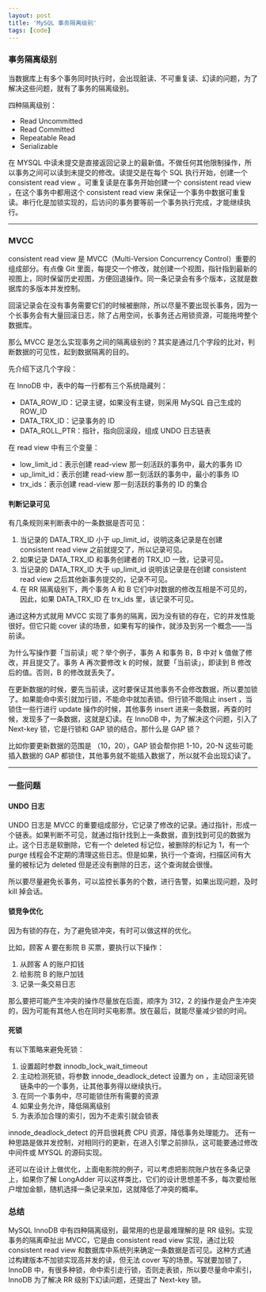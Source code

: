 ```yaml
---
layout: post
title: 'MySQL 事务隔离级别'
tags: [code]
---
```


###  事务隔离级别

当数据库上有多个事务同时执行时，会出现脏读、不可重复读、幻读的问题，为了解决这些问题，就有了事务的隔离级别。

四种隔离级别：

- Read Uncommitted 
- Read Committed 
- Repeatable Read
- Serializable

在 MYSQL 中读未提交是直接返回记录上的最新值。不做任何其他限制操作，所以事务之间可以读到未提交的修改。读提交是在每个 SQL 执行开始，创建一个 consistent read view 。可重复读是在事务开始创建一个 consistent read view ，在这个事务中都用这个 consistent read view 来保证一个事务中数据可重复读。串行化是加锁实现的，后访问的事务要等前一个事务执行完成，才能继续执行。

---

### MVCC

consistent read view 是 MVCC（Multi-Version Concurrency Control）重要的组成部分。有点像 Git 里面，每提交一个修改，就创建一个视图，指针指到最新的视图上，同时保留历史视图，方便回退操作。同一条记录会有多个版本，这就是数据库的多版本并发控制。

回滚记录会在没有事务需要它们的时候被删除，所以尽量不要出现长事务，因为一个长事务会有大量回滚日志，除了占用空间，长事务还占用锁资源，可能拖垮整个数据库。

那么 MVCC 是怎么实现事务之间的隔离级别的？其实是通过几个字段的比对，判断数据的可见性，起到数据隔离的目的。

先介绍下这几个字段：

在 InnoDB 中，表中的每一行都有三个系统隐藏列：

- DATA_ROW_ID：记录主键，如果没有主键，则采用 MySQL 自己生成的 ROW_ID
- DATA_TRX_ID：记录事务的 ID
- DATA_ROLL_PTR：指针，指向回滚段，组成 UNDO 日志链表

在  read view 中有三个变量：

- low_limit_id：表示创建 read-view 那一刻活跃的事务中，最大的事务 ID
- up_limit_id：表示创建 read-view 那一刻活跃的事务中，最小的事务 ID
- trx_ids：表示创建 read-view 那一刻活跃的事务的 ID 的集合

#### 判断记录可见

有几条规则来判断表中的一条数据是否可见：

1. 当记录的 DATA_TRX_ID 小于 up_limit_id，说明这条记录是在创建 consistent read view 之前就提交了，所以记录可见。
2. 如果记录 DATA_TRX_ID 和事务创建者的 TRX_ID 一致，记录可见。
3. 当记录的 DATA_TRX_ID 大于 up_limit_id 说明该记录是在创建 consistent read view 之后其他新事务提交的，记录不可见。
4. 在 RR 隔离级别下，两个事务 A 和 B 它们中对数据的修改互相是不可见的，因此，如果 DATA_TRX_ID 在 trx_ids 里，该记录不可见。

通过这种方式就用 MVCC 实现了事务的隔离，因为没有锁的存在，它的并发性能很好。但它只能 cover 读的场景，如果有写的操作，就涉及到另一个概念——当前读。

为什么写操作要「当前读」呢？举个例子，事务 A 和事务 B，B 中对 k 值做了修改，并且提交了。事务 A 再次要修改 k 的时候，就要「当前读」，即读到 B 修改后的值。否则，B 的修改就丢失了。

在更新数据的时候，要先当前读，这时要保证其他事务不会修改数据，所以要加锁了。如果能命中索引就加行锁，不能命中就加表锁。但行锁不能阻止 insert ，当锁住一些行进行 update 操作的时候，其他事务 insert 进来一条数据，再查的时候，发现多了一条数据，这就是幻读。在 InnoDB 中，为了解决这个问题，引入了 Next-key   锁，它是行锁和 GAP 锁的结合。那什么是 GAP 锁？

比如你要更新数据的范围是 （10，20），GAP 锁会帮你把 1-10，20-N 这些可能插入数据的 GAP 都锁住，其他事务就不能插入数据了，所以就不会出现幻读了。

---

### 一些问题

#### UNDO 日志

UNDO 日志是 MVCC 的重要组成部分，它记录了修改的记录。通过指针，形成一个链表。如果判断不可见，就通过指针找到上一条数据，直到找到可见的数据为止。这个日志是软删除，它有一个 deleted 标记位，被删除的标记为 1，有一个 purge 线程会不定期的清理这些日志。但是如果，执行一个查询，扫描区间有大量的被标记为 deleted 但是还没有删除的日志，这个查询就会很慢。

所以要尽量避免长事务，可以监控长事务的个数，进行告警，如果出现问题，及时 kill 掉会话。

#### 锁竞争优化

因为有锁的存在，为了避免锁冲突，有时可以做这样的优化。

比如，顾客 A 要在影院 B 买票，要执行以下操作：

1. 从顾客 A 的账户扣钱
2. 给影院 B 的账户加钱
3. 记录一条交易日志

那么要把可能产生冲突的操作尽量放在后面，顺序为 312，2 的操作是会产生冲突的，因为可能有其他人也在同时买电影票。放在最后，就能尽量减少锁的时间。

#### 死锁

有以下策略来避免死锁：

1. 设置超时参数 innodb_lock_wait_timeout 
2. 主动检测死锁，将参数 innode_deadlock_detect 设置为 on ，主动回滚死锁链条中的一个事务，让其他事务得以继续执行。
3. 在同一个事务中，尽可能锁住所有需要的资源
4. 如果业务允许，降低隔离级别
5. 为表添加合理的索引，因为不走索引就会锁表

innode_deadlock_detect 的开启很耗费 CPU 资源，降低事务处理能力。
还有一种思路是做并发控制，对相同行的更新，在进入引擎之前排队，这可能要通过修改中间件或 MYSQL 的源码实现。

还可以在设计上做优化，上面电影院的例子，可以考虑把影院账户放在多条记录上，如果你了解 LongAdder 可以这样类比，它们的设计思想差不多，每次要给账户增加金额，随机选择一条记录来加，这就降低了冲突的概率。

### 总结

MySQL InnoDB 中有四种隔离级别，最常用的也是最难理解的是 RR 级别。实现事务的隔离牵扯出 MVCC，它是由 consistent read view 实现，通过比较 consistent read view 和数据库中系统列来确定一条数据是否可见。这种方式通过构建版本不加锁实现高并发的读，但无法 cover 写的场景。写就要加锁了，InnoDB 中，有很多种锁，命中索引走行锁，否则走表锁，所以要尽量命中索引，InnoDB 为了解决 RR 级别下幻读问题，还提出了 Next-key 锁。



